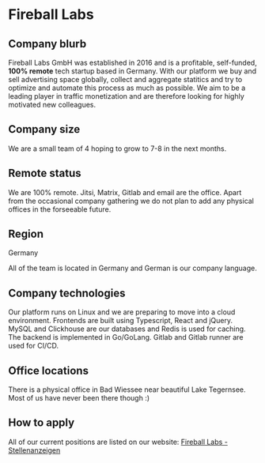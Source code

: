 # Fireball Labs

## Company blurb

Fireball Labs GmbH was established in 2016 and is a profitable, self-funded, **100% remote** tech startup based in Germany. With our platform we buy and sell advertising space globally, collect and aggregate statitics and try to optimize and automate this process as much as possible. We aim to be a leading player in traffic monetization and are therefore looking for highly motivated new colleagues.

## Company size

We are a small team of 4 hoping to grow to 7-8 in the next months.

## Remote status

We are 100% remote. Jitsi, Matrix, Gitlab and email are the office. Apart from the occasional company gathering we do not plan to add any physical offices in the forseeable future.

## Region

Germany

All of the team is located in Germany and German is our company language. 

## Company technologies

Our platform runs on Linux and we are preparing to move into a cloud environment. Frontends are built using Typescript, React and jQuery. MySQL and Clickhouse are our databases and Redis is used for caching. The backend is implemented in Go/GoLang. Gitlab and Gitlab runner are used for CI/CD.

## Office locations

There is a physical office in Bad Wiessee near beautiful Lake Tegernsee. Most of us have never been there though :) 

## How to apply

All of our current positions are listed on our website: [Fireball Labs - Stellenanzeigen](https://www.fireballlabs.com/jobs/)

